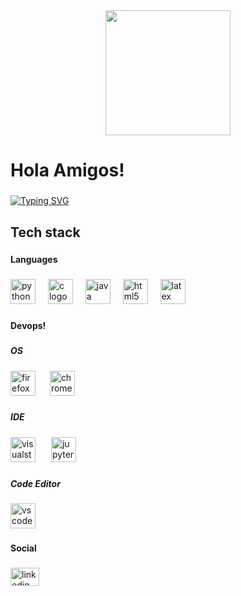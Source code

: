 <div align="center">
  <img height="200" src=" https://i.pinimg.com/originals/3a/51/4e/3a514e37f7559a2864205fbb7591bab4.gif"  />
</div>

###

<h1 align="left">Hola Amigos!</h1>

###

[![Typing SVG](https://readme-typing-svg.demolab.com?font=Fira+Code&pause=1000&multiline=true&width=490&lines=+(+%E2%95%B9+-%E2%95%B9)%22++Everything+is+just+a+perception.+)](https://git.io/typing-svg)


###

<h2 align="left">Tech stack</h2>

###

<h4 align="left">Languages</h4>

###

<div align="left">
  <img src="https://cdn.jsdelivr.net/gh/devicons/devicon/icons/python/python-original.svg" height="40" alt="python logo"  />
  <img width="12" />
  <img src="https://cdn.jsdelivr.net/gh/devicons/devicon/icons/c/c-original.svg" height="40" alt="c logo"  />
  <img width="12" />
  <img src="https://cdn.jsdelivr.net/gh/devicons/devicon/icons/java/java-original.svg" height="40" alt="java logo"  />
  <img width="12" />
  <img src="https://cdn.jsdelivr.net/gh/devicons/devicon/icons/html5/html5-original.svg" height="40" alt="html5 logo"  />
  <img width="12" />
  <img src="https://cdn.jsdelivr.net/gh/devicons/devicon/icons/latex/latex-original.svg" height="40" alt="latex logo"  />
</div>

###

<h4 align="left">Devops!</h4>

###

<h5 align="left">OS</h5>

###

<div align="left">
  <img src="https://cdn.jsdelivr.net/gh/devicons/devicon/icons/firefox/firefox-original.svg" height="40" alt="firefox logo"  />
  <img width="15" />
  <img src="https://cdn.jsdelivr.net/gh/devicons/devicon/icons/chrome/chrome-original.svg" height="40" alt="chrome logo"  />
</div>

###

<h5 align="left">IDE</h5>

###

<div align="left">
  <img src="https://cdn.jsdelivr.net/gh/devicons/devicon/icons/visualstudio/visualstudio-plain.svg" height="40" alt="visualstudio logo"  />
  <img width="17" />
  <img src="https://cdn.jsdelivr.net/gh/devicons/devicon/icons/jupyter/jupyter-original.svg" height="40" alt="jupyter logo"  />
</div>

###

<h5 align="left">Code Editor</h5>

###

<div align="left">
  <img src="https://cdn.jsdelivr.net/gh/devicons/devicon/icons/vscode/vscode-original.svg" height="40" alt="vscode logo"  />
</div>

###

<h4 align="left">Social</h4>

###

<div align="left">
  <a href="www.linkedin.com/in/shiva-xin" target="_blank">
    <img src="https://raw.githubusercontent.com/maurodesouza/profile-readme-generator/master/src/assets/icons/social/linkedin/default.svg" width="46" height="29" alt="linkedin logo"  />
  </a>
</div>

###

